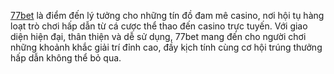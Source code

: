 <a href="https://get.lgbt/">77bet</a> là điểm đến lý tưởng cho những tín đồ đam mê casino, nơi hội tụ hàng loạt trò chơi hấp dẫn từ cá cược thể thao đến casino trực tuyến. Với giao diện hiện đại, thân thiện và dễ sử dụng, 77bet mang đến cho người chơi những khoảnh khắc giải trí đỉnh cao, đầy kịch tính cùng cơ hội trúng thưởng hấp dẫn không thể bỏ qua.